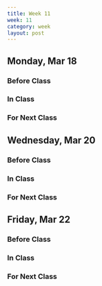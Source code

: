 ```yaml
---
title: Week 11 
week: 11
category: week
layout: post
---
```


## Monday, Mar 18

### Before Class

### In Class

### For Next Class

<!-- # # # # # # # # # # # # # # # # # # # # # # # # # # # -->

## Wednesday, Mar 20

### Before Class

### In Class

### For Next Class

<!-- # # # # # # # # # # # # # # # # # # # # # # # # # # # -->

## Friday, Mar 22

### Before Class

### In Class

### For Next Class

<!-- # # # # # # # # # # # # # # # # # # # # # # # # # # # -->

